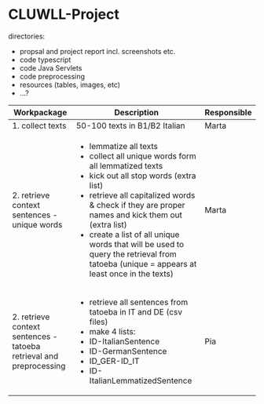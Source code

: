 # CLUWLL-Project

directories:
- propsal and project report incl. screenshots etc.
- code typescript
- code Java Servlets
- code preprocessing
- resources (tables, images, etc)
- ...?


|Workpackage|Description|Responsible|
|---|---|---|
|1. collect texts|50-100 texts in B1/B2 Italian|Marta|
|2. retrieve context sentences - unique words|<ul><li>lemmatize all texts</li><li>collect all unique words form all lemmatized texts</li><li>kick out all stop words (extra list)</li><li>retrieve all capitalized words & check if they are proper names and kick them out (extra list)</li><li>create a list of all unique words that will be used to query the retrieval from tatoeba (unique = appears at least once in the texts)</li></ul>|Marta|
|2. retrieve context sentences - tatoeba retrieval and preprocessing|<ul><li>retrieve all sentences from tatoeba in IT and DE (csv files)</li><li>make 4 lists:</li><li>ID-ItalianSentence</li><li>ID-GermanSentence</li><li>ID_GER-ID_IT</li><li>ID-ItalianLemmatizedSentence</li></ul>|Pia| 

